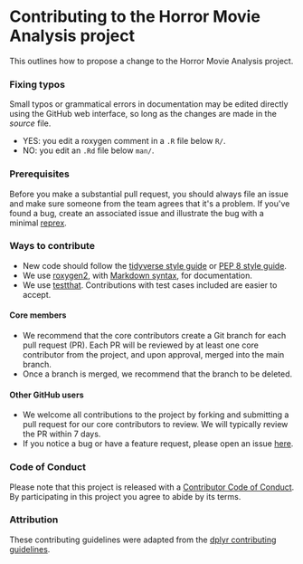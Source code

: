 # Contributing to the Horror Movie Analysis project

This outlines how to propose a change to the Horror Movie Analysis project.

### Fixing typos

Small typos or grammatical errors in documentation may be edited directly using
the GitHub web interface, so long as the changes are made in the _source_ file.

* YES: you edit a roxygen comment in a `.R` file below `R/`.
* NO: you edit an `.Rd` file below `man/`.

### Prerequisites

Before you make a substantial pull request, you should always file an issue and
make sure someone from the team agrees that it's a problem. If you've found a
bug, create an associated issue and illustrate the bug with a minimal
[reprex](https://www.tidyverse.org/help/#reprex).

### Ways to contribute

* New code should follow the [tidyverse style guide](http://style.tidyverse.org) or [PEP 8 style guide](https://peps.python.org/pep-0008/).
* We use [roxygen2](https://cran.r-project.org/package=roxygen2), with
[Markdown syntax](https://cran.r-project.org/web/packages/roxygen2/vignettes/rd-formatting.html),
for documentation.  
* We use [testthat](https://cran.r-project.org/package=testthat). Contributions
with test cases included are easier to accept.  

#### Core members

* We recommend that the core contributors create a Git branch for each pull request (PR). Each PR will be reviewed by at least one core contributor from the project, and upon approval, merged into the main branch.
* Once a branch is merged, we recommend that the branch to be deleted.

#### Other GitHub users

* We welcome all contributions to the project by forking and submitting a pull request for our core contributors to review. We will typically review the PR within 7 days.
* If you notice a bug or have a feature request, please open an issue [here](https://github.com/UBC-MDS/horror_movies/issues).

### Code of Conduct

Please note that this project is released with a [Contributor Code of
Conduct](CODE_OF_CONDUCT.md). By participating in this project you agree to
abide by its terms.

### Attribution
These contributing guidelines were adapted from the [dplyr contributing guidelines](https://github.com/tidyverse/dplyr/blob/main/.github/CONTRIBUTING.md).
